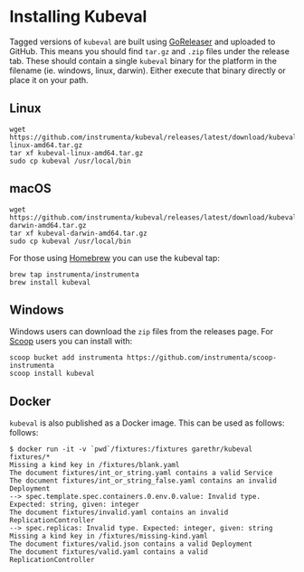 # Installing Kubeval

Tagged versions of `kubeval` are built using [GoReleaser](https://goreleaser.com/) and
uploaded to GitHub. This means you should find `tar.gz` and `.zip` files under the
release tab. These should contain a single `kubeval` binary for the platform
in the filename (ie. windows, linux, darwin). Either execute that binary
directly or place it on your path.


## Linux

```
wget https://github.com/instrumenta/kubeval/releases/latest/download/kubeval-linux-amd64.tar.gz
tar xf kubeval-linux-amd64.tar.gz
sudo cp kubeval /usr/local/bin
```

## macOS

```
wget https://github.com/instrumenta/kubeval/releases/latest/download/kubeval-darwin-amd64.tar.gz
tar xf kubeval-darwin-amd64.tar.gz
sudo cp kubeval /usr/local/bin
```

For those using [Homebrew](https://brew.sh/) you can use the kubeval tap:

```
brew tap instrumenta/instrumenta
brew install kubeval
```

## Windows

Windows users can download the `zip` files from the releases page. For [Scoop](https://scoop.sh/)
users you can install with:

```
scoop bucket add instrumenta https://github.com/instrumenta/scoop-instrumenta
scoop install kubeval
```

## Docker


`kubeval` is also published as a Docker image. This can be used as follows:
follows:

```
$ docker run -it -v `pwd`/fixtures:/fixtures garethr/kubeval fixtures/*
Missing a kind key in /fixtures/blank.yaml
The document fixtures/int_or_string.yaml contains a valid Service
The document fixtures/int_or_string_false.yaml contains an invalid Deployment
--> spec.template.spec.containers.0.env.0.value: Invalid type. Expected: string, given: integer
The document fixtures/invalid.yaml contains an invalid ReplicationController
--> spec.replicas: Invalid type. Expected: integer, given: string
Missing a kind key in /fixtures/missing-kind.yaml
The document fixtures/valid.json contains a valid Deployment
The document fixtures/valid.yaml contains a valid ReplicationController
```
